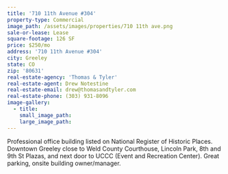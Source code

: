 ```yaml
---
title: '710 11th Avenue #304'
property-type: Commercial
image_path: /assets/images/properties/710 11th ave.png
sale-or-lease: Lease
square-footage: 126 SF
price: $250/mo
address: '710 11th Avenue #304'
city: Greeley
state: CO
zip: '80631'
real-estate-agency: 'Thomas & Tyler'
real-estate-agent: Drew Notestine
real-estate-email: drew@thomasandtyler.com
real-estate-phone: (303) 931-8096
image-gallery:
  - title:
    small_image_path:
    large_image_path:
---
```



Professional office building listed on National Register of Historic Places. Downtown Greeley close to Weld County Courthouse, Lincoln Park, 8th and 9th St Plazas, and next door to UCCC (Event and Recreation Center). Great parking, onsite building owner/manager.
